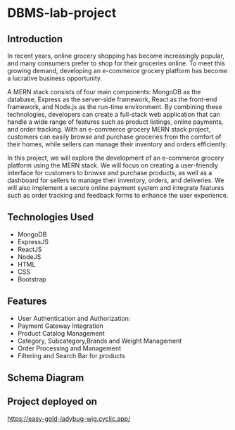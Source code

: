 # DBMS-lab-project
## Introduction
In recent years, online grocery shopping has become increasingly popular,
and many consumers prefer to shop for their groceries online. To meet this
growing demand, developing an e-commerce grocery platform has become a
lucrative business opportunity.

A MERN stack consists of four main components: MongoDB as the database,
Express as the server-side framework, React as the front-end framework, and
Node.js as the run-time environment. By combining these technologies,
developers can create a full-stack web application that can handle a wide
range of features such as product listings, online payments, and order
tracking. With an e-commerce grocery MERN stack project, customers can
easily browse and purchase groceries from the comfort of their homes, while
sellers can manage their inventory and orders efficiently.

 In this project, we will explore the development of an e-commerce grocery
platform using the MERN stack. We will focus on creating a user-friendly
interface for customers to browse and purchase products, as well as a
dashboard for sellers to manage their inventory, orders, and deliveries. We
will also implement a secure online payment system and integrate features
such as order tracking and feedback forms to enhance the user experience. 


## Technologies Used

- MongoDB
- ExpressJS
- ReactJS
- NodeJS
- HTML
- CSS
- Bootstrap 

## Features

- User Authentication and Authorization:
- Payment Gateway Integration
- Product Catalog Management
- Category, Subcategory,Brands and Weight Management
- Order Processing and Management
- Filtering and Search Bar for products

## Schema Diagram

## Project deployed on
<https://easy-gold-ladybug-wig.cyclic.app/>
